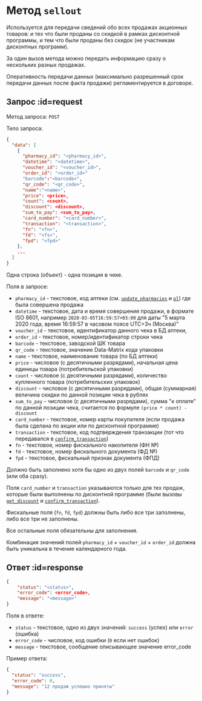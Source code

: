 # Метод `sellout`

Используется для передачи сведений обо всех продажах акционных товаров: и тех что были проданы со скидкой в рамках дисконтной программы, и тем что были проданы без скидок (не участникам дисконтных программ).

За один вызов метода можно передать информацию сразу о нескольких разных продажах.

Оперативность передачи данных (максимально разрешенный срок передачи данных после факта продажи) регламентируется в договоре.


## Запрос :id=request

Метод запроса: `POST`

Тело запроса:

```json
{
  "data": [
    {
      "pharmacy_id": "<pharmacy_id>",
      "datetime": "<datetime>",
      "voucher_id": "<voucher_id>",
      "order_id": "<order_id>"
      "barcode":"<barcode>",
      "qr_code": "<qr_code>",
      "name":"<name>",
      "price": <price>,
      "count": <count>,
      "discount": <discount>,
      "sum_to_pay": <sum_to_pay>,
      "card_number": "<card_number>",
      "transaction": "<transaction>",
      "fn": "<fn>",
      "fd": "<fs>",
      "fpd": "<fpd>"
    },  
    ...
  ]
}
```

Одна строка (объект) - одна позиция в чеке.

Поля в запросе:

* `pharmacy_id` - текстовое, код аптеки (см. [`update_pharmacies`](update_pharmacies.md) и [`pl`](pl.md)) где была совершена продажа
* `datetime` - текстовое, дата и время совершения продажи, в формате ISO 8601, например `2020-03-05T16:59:57+03:00` для даты "5 марта 2020 года, время 16:59:57 в часовом поясе UTC+3ч (Москва)" 
* `voucher_id` - текстовое, идентификатор данного чека в БД аптеки,
* `order_id` - текстовое, номер/идентификатор строки чека
* `barcode` - текстовое, заводской ШК товара
* `qr_code` - текстовое, значение Data-Matrix кода упаковки
* `name` - текстовое, наименование товара (по БД аптеки)
* `price` - числовое (с десятичными разрядами), начальная цена единицы товара (потребительской упаковки)
* `count` - числовое (с десятичными разрядами), количество купленного товара (потребительских упаковок)
* `discount` - числовое (с десятичными разрядами), общая (суммарная) величина скидки по данной позиции чека в рублях
* `sum_to_pay` - числовое (с десятичными разрядами), сумма "к оплате" по данной позиции чека, считается по формуле `(price * count) - discount`
* `card_number` - текстовое, номер карты покупателя (если продажа была сделана по акции или по дисконтной программе)
* `transaction` - текстовое, код подтверждения транзакции (тот что передавался в [`confirm_transaction`](confirm_transaction.md))
* `fn` - текстовое, номер фискального накопителя (ФН №)
* `fd` - текстовое, номер фискального документа (ФД №)
* `fpd` - текстовое, фискальный признак документа (ФПД)

Должно быть заполнено хотя бы одно из двух полей `barcode` и `qr_code` (или оба сразу).

Поля `card_number` и `transaction` указываются только для тех продаж, которые были выполнены по дисконтной программе (были вызовы [`get_discount`](get_discount.md) и [`confirm_transaction`](confirm_transaction.md)).

Фискальные поля (`fn`, `fd`, `fpd`) должны быть либо все три заполнены, либо все три не заполнены.

Все остальные поля обязательны для заполнения.

Комбинация значений полей `pharmacy_id` + `voucher_id` + `order_id` должна быть уникальна в течение календарного года.


## Ответ :id=response

```json
{
    "status": "<status>",
    "error_code": <error_code>,
    "message": "<message>"
}
```

Поля в ответе:

  * `status` - текстовое, одно из двух значений: `success` (успех) или `error` (ошибка)
  * `error_code` - числовое, код ошибки (`0` если нет ошибок)
  * `message` - текстовое, сообщение описывающее значение error_code

Пример ответа:
```json
{
  "status": "success",
  "error_code": 0,
  "message": "12 продаж успешно приняты"
}
```